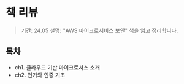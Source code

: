# 책 리뷰

> 기간: 24.05
> 설명: "AWS 마이크로서비스 보안" 책을 읽고 정리합니다.

## 목차

- ch1. 클라우드 기반 마이크로서스 소개
- ch2. 인가와 인증 기초